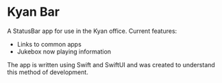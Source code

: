 # Kyan Bar

A StatusBar app for use in the Kyan office. Current features:

* Links to common apps
* Jukebox now playing information

The app is written using Swift and SwiftUI and was created to understand this method of development.
